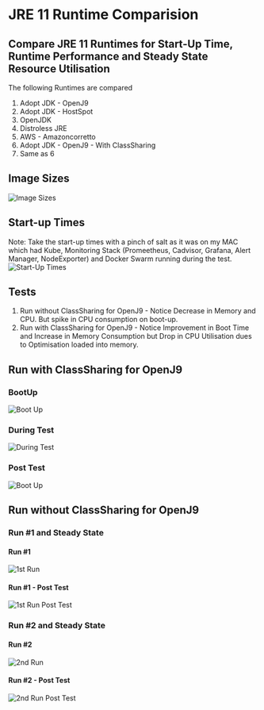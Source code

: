 # JRE 11 Runtime Comparision

## Compare JRE 11 Runtimes for Start-Up Time, Runtime Performance and Steady State Resource Utilisation
The following Runtimes are compared
1. Adopt JDK - OpenJ9
2. Adopt JDK - HostSpot
3. OpenJDK
4. Distroless JRE
5. AWS - Amazoncorretto
6. Adopt JDK - OpenJ9 - With ClassSharing
7. Same as 6

## Image Sizes
![Image Sizes](images/imageSizesNew.png?raw=true "Image Sizes")

## Start-up Times
Note: Take the start-up times with a pinch of salt as it was on my MAC which had Kube, Monitoring Stack (Promeetheus, Cadvisor, Grafana, Alert Manager, NodeExporter) and  Docker Swarm running during the test.
![Start-Up Times](images/startUpTimesNew.png?raw=true "Start-up Times")

## Tests
1. Run without ClassSharing for OpenJ9 - Notice Decrease in Memory and CPU. But spike in CPU consumption on boot-up.
2. Run with ClassSharing for OpenJ9 - Notice Improvement in Boot Time and Increase in Memory Consumption but Drop in CPU Utilisation dues to Optimisation loaded into memory.

## Run with ClassSharing for OpenJ9
### BootUp
![Boot Up](images/classSharingBootUp.png?raw=true "ClassSharing BootUp")

### During Test
![During Test](images/classSharingRun.png?raw=true "ClassSharing During Test")

### Post Test
![Boot Up](images/classSharingPostRun.png?raw=true "ClassSharing Post Test")

## Run without ClassSharing for OpenJ9

### Run #1 and Steady State

#### Run #1
![1st Run](images/1-Test.png?raw=true "1st Run")

#### Run #1 - Post Test
![1st Run Post Test](images/1-PostTest.png?raw=true "1st Run Post test")


### Run #2 and Steady State

#### Run #2
![2nd Run](images/2-Test.png?raw=true "2nd Run")

#### Run #2 - Post Test
![2nd Run Post Test](images/2-PostTest.png?raw=true "2nd Run Post test")


